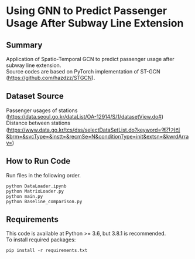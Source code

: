# **Using GNN to Predict Passenger Usage After Subway Line Extension**

## **Summary**
Application of Spatio-Temporal GCN to predict passenger usage after subway line extension.    
Source codes are based on PyTorch implementation of ST-GCN  
(https://github.com/hazdzz/STGCN).

## **Dataset Source**
Passenger usages of stations   
(https://data.seoul.go.kr/dataList/OA-12914/S/1/datasetView.do#)  
Distance between stations
(https://www.data.go.kr/tcs/dss/selectDataSetList.do?keyword=역간거리&brm=&svcType=&instt=&recmSe=N&conditionType=init&extsn=&kwrdArray=)  

## **How to Run Code**
Run files in the following order.

`python DataLoader.ipynb`  
`python MatrixLoader.py`  
`python main.py`  
`python Baseline_comparison.py`

## **Requirements**
This code is available at Python >= 3.6, but 3.8.1 is recommended.  
To install required packages:  

`pip install -r requirements.txt`